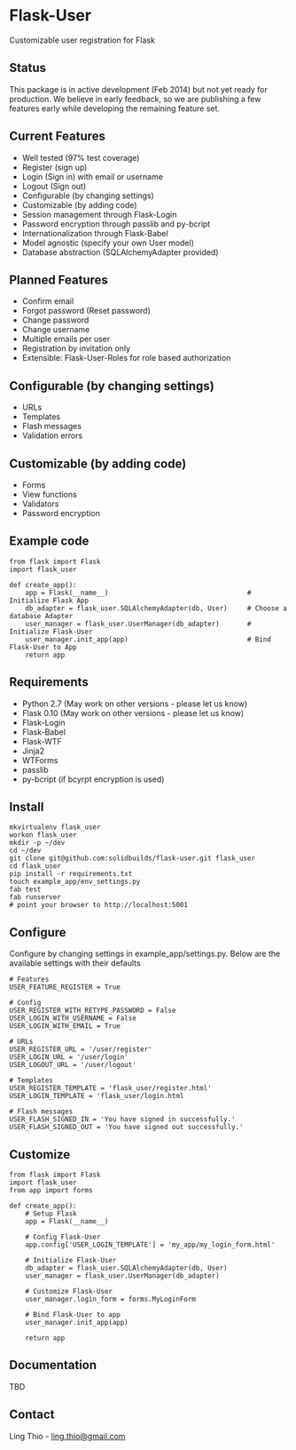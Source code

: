 Flask-User
==========

Customizable user registration for Flask

Status
------
This package is in active development (Feb 2014) but not yet ready for production.
We believe in early feedback, so we are publishing a few features early
while developing the remaining feature set.

Current Features
----------------

- Well tested (97% test coverage)
- Register (sign up)
- Login (Sign in) with email or username
- Logout (Sign out)
- Configurable (by changing settings)
- Customizable (by adding code)
- Session management through Flask-Login
- Password encryption through passlib and py-bcript
- Internationalization through Flask-Babel
- Model agnostic (specify your own User model)
- Database abstraction (SQLAlchemyAdapter provided)

Planned Features
----------------

- Confirm email
- Forgot password (Reset password)
- Change password
- Change username
- Multiple emails per user
- Registration by invitation only
- Extensible: Flask-User-Roles for role based authorization

Configurable (by changing settings)
-----------------------------------

- URLs
- Templates
- Flash messages
- Validation errors

Customizable (by adding code)
-----------------------------

- Forms
- View functions
- Validators
- Password encryption

Example code
------------

```
from flask import Flask
import flask_user

def create_app():
    app = Flask(__name__)                                   # Initialize Flask App
    db_adapter = flask_user.SQLAlchemyAdapter(db, User)     # Choose a database Adapter
    user_manager = flask_user.UserManager(db_adapter)       # Initialize Flask-User
    user_manager.init_app(app)                              # Bind Flask-User to App
    return app
```

Requirements
------------

- Python 2.7 (May work on other versions - please let us know)
- Flask 0.10 (May work on other versions - please let us know)
- Flask-Login
- Flask-Babel
- Flask-WTF
- Jinja2
- WTForms
- passlib
- py-bcript (if bcyrpt encryption is used)

Install
-------

```
mkvirtualenv flask_user
workon flask_user
mkdir -p ~/dev
cd ~/dev
git clone git@github.com:solidbuilds/flask-user.git flask_user
cd flask_user
pip install -r requirements.txt
touch example_app/env_settings.py
fab test
fab runserver
# point your browser to http://localhost:5001
```

Configure
---------

Configure by changing settings in example_app/settings.py.
Below are the available settings with their defaults

```
# Features
USER_FEATURE_REGISTER = True
   
# Config
USER_REGISTER_WITH_RETYPE_PASSWORD = False
USER_LOGIN_WITH_USERNAME = False
USER_LOGIN_WITH_EMAIL = True

# URLs
USER_REGISTER_URL = '/user/register'
USER_LOGIN_URL = '/user/login'
USER_LOGOUT_URL = '/user/logout'
    
# Templates
USER_REGISTER_TEMPLATE = 'flask_user/register.html'
USER_LOGIN_TEMPLATE = 'flask_user/login.html
    
# Flash messages
USER_FLASH_SIGNED_IN = 'You have signed in successfully.'
USER_FLASH_SIGNED_OUT = 'You have signed out successfully.'
```

Customize
---------

```
from flask import Flask
import flask_user
from app import forms

def create_app():
    # Setup Flask
    app = Flask(__name__)
    
    # Config Flask-User
    app.config['USER_LOGIN_TEMPLATE'] = 'my_app/my_login_form.html'

    # Initialize Flask-User    
    db_adapter = flask_user.SQLAlchemyAdapter(db, User)
    user_manager = flask_user.UserManager(db_adapter)

    # Customize Flask-User
    user_manager.login_form = forms.MyLoginForm

    # Bind Flask-User to app
    user_manager.init_app(app)
    
    return app
```

Documentation
-------------

TBD
    
Contact
-------
Ling Thio - ling.thio@gmail.com
